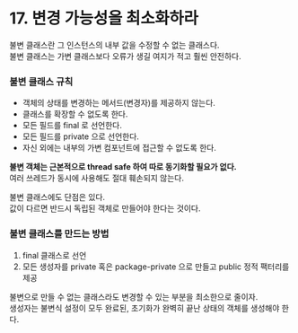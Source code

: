 # 17. 변경 가능성을 최소화하라

불변 클래스란 그 인스턴스의 내부 값을 수정할 수 없는 클래스다.  
불변 클래스는 가변 클래스보다 오류가 생길 여지가 적고 훨씬 안전하다.

### 불변 클래스 규칙

- 객체의 상태를 변경하는 메서드(변경자)를 제공하지 않는다.
- 클래스를 확장할 수 없도록 한다.
- 모든 필드를 final 로 선언한다.
- 모든 필드를 private 으로 선언한다.
- 자신 외에는 내부의 가변 컴포넌트에 접근할 수 없도록 한다.

**불변 객체는 근본적으로 thread safe 하여 따로 동기화할 필요가 없다.**  
여러 쓰레드가 동시에 사용해도 절대 훼손되지 않는다.

불변 클래스에도 단점은 있다.  
값이 다르면 반드시 독립된 객체로 만들어야 한다는 것이다.

### 불변 클래스를 만드는 방법

1. final 클래스로 선언
2. 모든 생성자를 private 혹은 package-private 으로 만들고 public 정적 팩터리를 제공

불변으로 만들 수 없는 클래스라도 변경할 수 있는 부분을 최소한으로 줄이자.  
생성자는 불변식 설정이 모두 완료된, 초기화가 완벽히 끝난 상태의 객체를 생성해야 한다.